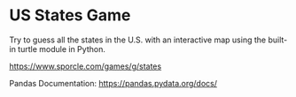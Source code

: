 # US States Game
Try to guess all the states in the U.S. with an interactive map using the built-in turtle module in Python.




https://www.sporcle.com/games/g/states


Pandas Documentation: 
https://pandas.pydata.org/docs/
 
